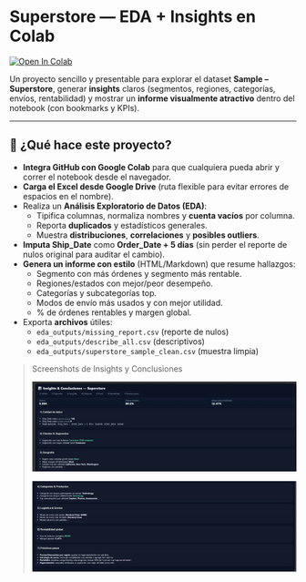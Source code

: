# Superstore — EDA + Insights en Colab

[![Open In Colab](https://colab.research.google.com/assets/colab-badge.svg)](https://colab.research.google.com/github/jaimehdzgt/superstore_project/blob/main/SuperStore.ipynb)

Un proyecto sencillo y presentable para explorar el dataset **Sample – Superstore**, generar **insights** claros (segmentos, regiones, categorías, envíos, rentabilidad) y mostrar un **informe visualmente atractivo** dentro del notebook (con bookmarks y KPIs).

---

## 🧠 ¿Qué hace este proyecto?

- **Integra GitHub con Google Colab** para que cualquiera pueda abrir y correr el notebook desde el navegador.
- **Carga el Excel desde Google Drive** (ruta flexible para evitar errores de espacios en el nombre).
- Realiza un **Análisis Exploratorio de Datos (EDA)**:
  - Tipifica columnas, normaliza nombres y **cuenta vacíos** por columna.
  - Reporta **duplicados** y estadísticos generales.
  - Muestra **distribuciones**, **correlaciones** y **posibles outliers**.
- **Imputa Ship_Date** como **Order_Date + 5 días** (sin perder el reporte de nulos original para auditar el cambio).
- **Genera un informe con estilo** (HTML/Markdown) que resume hallazgos:
  - Segmento con más órdenes y segmento más rentable.
  - Regiones/estados con mejor/peor desempeño.
  - Categorías y subcategorías top.
  - Modos de envío más usados y con mejor utilidad.
  - % de órdenes rentables y margen global.
- Exporta **archivos** útiles:
  - `eda_outputs/missing_report.csv` (reporte de nulos)
  - `eda_outputs/describe_all.csv` (descriptivos)
  - `eda_outputs/superstore_sample_clean.csv` (muestra limpia)

> Screenshots de Insights y Conclusiones
> 
> ![Insights & Conclusiones — Superstore](assets/insights_1.png)
> 
> ![Insights & Conclusiones — Superstore (continuación)](assets/insights_2.png)



